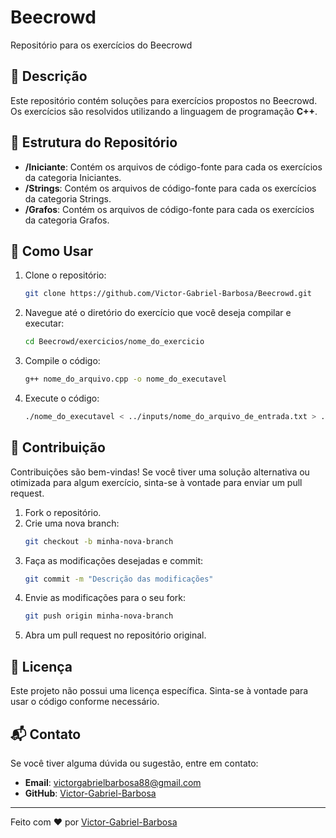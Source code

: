 # Beecrowd

Repositório para os exercícios do Beecrowd

## 📜 Descrição

Este repositório contém soluções para exercícios propostos no Beecrowd. Os exercícios são resolvidos utilizando a linguagem de programação **C++**.

## 📁 Estrutura do Repositório

- **/Iniciante**: Contém os arquivos de código-fonte para cada os exercícios da categoria Iniciantes.
- **/Strings**: Contém os arquivos de código-fonte para cada os exercícios da categoria Strings.
- **/Grafos**: Contém os arquivos de código-fonte para cada os exercícios da categoria Grafos.

## 🚀 Como Usar

1. Clone o repositório:
   ```sh
   git clone https://github.com/Victor-Gabriel-Barbosa/Beecrowd.git
   ```

2. Navegue até o diretório do exercício que você deseja compilar e executar:
   ```sh
   cd Beecrowd/exercicios/nome_do_exercicio
   ```

3. Compile o código:
   ```sh
   g++ nome_do_arquivo.cpp -o nome_do_executavel
   ```

4. Execute o código:
   ```sh
   ./nome_do_executavel < ../inputs/nome_do_arquivo_de_entrada.txt > ../outputs/nome_do_arquivo_de_saida.txt
   ```

## 🤝 Contribuição

Contribuições são bem-vindas! Se você tiver uma solução alternativa ou otimizada para algum exercício, sinta-se à vontade para enviar um pull request.

1. Fork o repositório.
2. Crie uma nova branch:
   ```sh
   git checkout -b minha-nova-branch
   ```
3. Faça as modificações desejadas e commit:
   ```sh
   git commit -m "Descrição das modificações"
   ```
4. Envie as modificações para o seu fork:
   ```sh
   git push origin minha-nova-branch
   ```
5. Abra um pull request no repositório original.

## 📄 Licença

Este projeto não possui uma licença específica. Sinta-se à vontade para usar o código conforme necessário.

## 📬 Contato

Se você tiver alguma dúvida ou sugestão, entre em contato:
- **Email**: [victorgabrielbarbosa88@gmail.com](mailto:victorgabrielbarbosa88@gmail.com)
- **GitHub**: [Victor-Gabriel-Barbosa](https://github.com/Victor-Gabriel-Barbosa)

---

Feito com ❤️ por [Victor-Gabriel-Barbosa](https://github.com/Victor-Gabriel-Barbosa)
